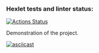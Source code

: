### Hexlet tests and linter status:
[![Actions Status](https://github.com/userbairapshi/frontend-project-46/actions/workflows/hexlet-check.yml/badge.svg)](https://github.com/userbairapshi/frontend-project-46/actions)

Demonstration of the project.

[![asciicast](https://asciinema.org/a/mcSIBvMmrnzwuEyluB4Sr5XFP.svg)](https://asciinema.org/a/mcSIBvMmrnzwuEyluB4Sr5XFP)
